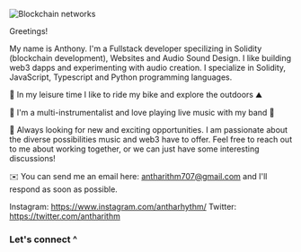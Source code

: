 ![Blockchain networks](https://bernardmarr.com/img/30%20Real%20Examples%20Of%20Blockchain%20Technology%20In%20Practice.png)

Greetings!

My name is Anthony. I'm a Fullstack developer specilizing in Solidity (blockchain development), Websites and Audio Sound Design. I like building web3 dapps and experimenting with audio creation. I specialize in Solidity, JavaScript, Typescript and Python programming languages.

🔭 In my leisure time I like to ride my bike and explore the outdoors ⛰️

🎵 I'm a multi-instrumentalist and love playing live music with my band 🎵

💬 Always looking for new and exciting opportunities. I am passionate about the diverse possibilities music and web3 have to offer. Feel free to reach out to me about working together, or we can just have some interesting discussions!

✉️ You can send me an email here: antharithm707@gmail.com and I'll respond as soon as possible.

Instagram: https://www.instagram.com/antharhythm/
Twitter: https://twitter.com/antharithm

### Let's connect ^

